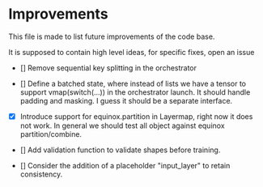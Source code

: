 # Improvements

This file is made to list future improvements of the code base.

It is supposed to contain high level ideas, for specific fixes, open an issue

- [] Remove sequential key splitting in the orchestrator

- [] Define a batched state, where instead of lists we have a tensor to support vmap(switch(...)) in the orchestrator launch.
It should handle padding and masking. I guess it should be a separate interface.

- [x] Introduce support for equinox.partition in Layermap, right now it does not work. In general we should test all object against
equinox partition/combine.

- [] Add validation function to validate shapes before training.

- [] Consider the addition of a placeholder "input_layer" to retain consistency.
